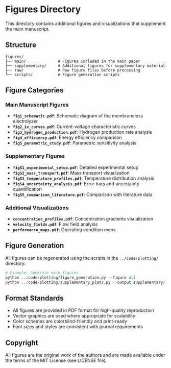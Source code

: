 # Figures Directory

This directory contains additional figures and visualizations that supplement the main manuscript.

## Structure

```
figures/
├── main/              # Figures included in the main paper
├── supplementary/     # Additional figures for supplementary material
├── raw/               # Raw figure files before processing
└── scripts/           # Figure generation scripts
```

## Figure Categories

### Main Manuscript Figures
- **`fig1_schematic.pdf`**: Schematic diagram of the membraneless electrolyzer
- **`fig2_iv_curves.pdf`**: Current-voltage characteristic curves
- **`fig3_hydrogen_production.pdf`**: Hydrogen production rate analysis
- **`fig4_efficiency.pdf`**: Energy efficiency comparison
- **`fig5_parametric_study.pdf`**: Parametric sensitivity analysis

### Supplementary Figures
- **`figS1_experimental_setup.pdf`**: Detailed experimental setup
- **`figS2_mass_transport.pdf`**: Mass transport visualization
- **`figS3_temperature_profiles.pdf`**: Temperature distribution analysis
- **`figS4_uncertainty_analysis.pdf`**: Error bars and uncertainty quantification
- **`figS5_comparison_literature.pdf`**: Comparison with literature data

### Additional Visualizations
- **`concentration_profiles.pdf`**: Concentration gradients visualization
- **`velocity_fields.pdf`**: Flow field analysis
- **`performance_maps.pdf`**: Operating condition maps

## Figure Generation

All figures can be regenerated using the scripts in the `../code/plotting/` directory:

```python
# Example: Generate main figures
python ../code/plotting/figure_generation.py --figure all
python ../code/plotting/supplementary_plots.py --output supplementary/
```

## Format Standards

- All figures are provided in PDF format for high-quality reproduction
- Vector graphics are used where appropriate for scalability
- Color schemes are colorblind-friendly and print-ready
- Font sizes and styles are consistent with journal requirements

## Copyright

All figures are the original work of the authors and are made available under the terms of the MIT License (see LICENSE file).